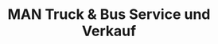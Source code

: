 ---
title: "MAN Truck & Bus Service und Verkauf"
url: /dortmund/man-truck-und-bus-service-und-verkauf/
shop: Autohaus
---